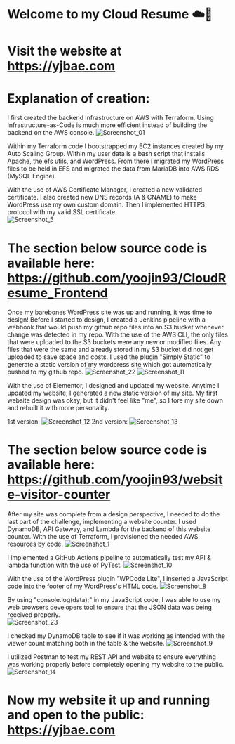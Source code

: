 # Welcome to my Cloud Resume ☁️🙋‍ 
# Visit the website at https://yjbae.com


# Explanation of creation: 
I first created the backend infrastructure on AWS with Terraform. Using Infrastructure-as-Code is much more efficient instead of building the backend on the AWS console.
![Screenshot_01](https://user-images.githubusercontent.com/109190196/229940541-424e6458-ee4d-49b4-b7cb-a3e01526579d.jpg)

Within my Terraform code I bootstrapped my EC2 instances created by my Auto Scaling Group. Within my user data is a bash script that installs Apache, the efs utils, and WordPress. From there I migrated my WordPress files to be held in EFS and migrated the data from MariaDB into AWS RDS (MySQL Engine). 

With the use of AWS Certificate Manager, I created a new validated certificate. I also created new DNS records (A & CNAME) to make WordPress use my own custom domain. Then I implemented HTTPS protocol with my valid SSL certificate.  
![Screenshot_5](https://user-images.githubusercontent.com/109190196/230819125-5887927a-329d-46d3-af15-5317165e8927.jpg)

# The section below source code is available here: https://github.com/yoojin93/CloudResume_Frontend
Once my barebones WordPress site was up and running, it was time to design! Before I started to design, I created a Jenkins pipeline with a webhook that would push my github repo files into an S3 bucket whenever change was detected in my repo. With the use of the AWS CLI, the only files that were uploaded to the S3 buckets were any new or modified files. Any files that were the same and already stored in my S3 bucket did not get uploaded to save space and costs. I used the plugin "Simply Static" to generate a static version of my wordpress site which got automatically pushed to my github repo.
![Screenshot_22](https://user-images.githubusercontent.com/109190196/232249159-d70f1e81-9e27-4594-8ffb-9787d009a2f9.jpg)
![Screenshot_11](https://user-images.githubusercontent.com/109190196/232249162-5b6704db-177f-4b40-ba3b-593e9304ab91.jpg)

With the use of Elementor, I designed and updated my website. Anytime I updated my website, I generated a new static version of my site. My first website design was okay, but it didn't feel like "me", so I tore my site down and rebuilt it with more personality.

1st version:
![Screenshot_12](https://user-images.githubusercontent.com/109190196/232249377-b2a77377-0d5c-480b-8858-5bb7c53147ab.jpg)
2nd version:
![Screenshot_13](https://user-images.githubusercontent.com/109190196/232249408-11d480a7-f9a8-48a5-8af0-f4cd2d3eca50.jpg)

# The section below source code is available here: https://github.com/yoojin93/website-visitor-counter
After my site was complete from a design perspective, I needed to do the last part of the challenge, implementing a website counter. I used DynamoDB, API Gateway, and Lambda for the backend of this website counter. With the use of Terraform, I provisioned the needed AWS resources by code. 
![Screenshot_1](https://user-images.githubusercontent.com/109190196/232249656-5ecbc7f8-d0df-4331-9ee8-874a37158292.jpg)

I implemented a GitHub Actions pipeline to automatically test my API & lambda function with the use of PyTest.
![Screenshot_10](https://user-images.githubusercontent.com/109190196/232249720-1831b3cd-11f4-47c1-8548-2cf65241d313.jpg)

With the use of the WordPress plugin "WPCode Lite", I inserted a JavaScript code into the footer of my WordPress's HTML code.
![Screenshot_8](https://user-images.githubusercontent.com/109190196/232249757-f05a6875-b89e-40a2-a6b6-0fc6f29ea5ec.jpg)

By using "console.log(data);" in my JavaScript code, I was able to use my web browsers developers tool to ensure that the JSON data was being received properly.  
![Screenshot_23](https://user-images.githubusercontent.com/109190196/232249863-a2ff0540-45ce-4927-8c19-d8b97c8de27e.jpg)

I checked my DynamoDB table to see if it was working as intended with the viewer count matching both in the table & the website.
![Screenshot_9](https://user-images.githubusercontent.com/109190196/232249931-7af63cbd-cd17-4b4b-81b7-9c0011be7676.jpg)

I utilized Postman to test my REST API and website to ensure everything was working properly before completely opening my website to the public.
![Screenshot_14](https://user-images.githubusercontent.com/109190196/232250419-2922da72-ce74-4b5c-8de9-beb1db8b93df.jpg)

# Now my website it up and running and open to the public: https://yjbae.com
